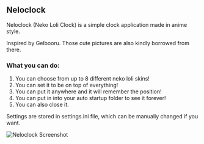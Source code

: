 ## Neloclock

Neloclock (Neko Loli Clock) is a simple clock application made in anime style.

Inspired by Gelbooru. Those cute pictures are also kindly borrowed from there.

### What you can do:
1. You can choose from up to 8 different neko loli skins!
2. You can set it to be on top of everything!
3. You can put it anywhere and it will remember the position!
4. You can put in into your auto startup folder to see it forever!
5. You can also close it.

Settings are stored in settings.ini file, which can be manually changed if you want.

![Neloclock Screenshot](http://i.yapx.ru/Bgdjc.jpg)
